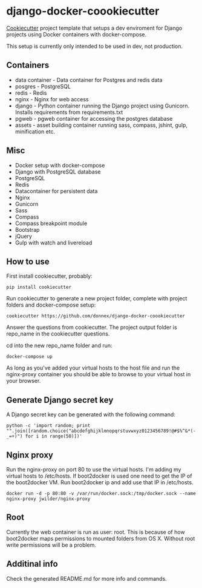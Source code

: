 # django-docker-coookiecutter

[Cookiecutter](https://github.com/audreyr/cookiecutter) project template that setups a dev enviroment for Django projects using Docker containers with docker-compose.

This setup is currently only intended to be used in dev, not production.

## Containers

- data container - Data container for Postgres and redis data
- posgres - PostgreSQL
- redis - Redis
- nginx - Nginx for web access
- django - Python container running the Django project using Gunicorn. Installs requirements from requirements.txt
- pgweb - pgweb container for accessing the postgres database
- assets - asset building container running sass, compass, jshint, gulp, minification etc.

## Misc

- Docker setup with docker-compose
- Django with PostgreSQL database
- PostgreSQL
- Redis
- Datacontainer for persistent data
- Nginx
- Gunicorn
- Sass
- Compass
- Compass breakpoint module
- Bootstrap
- jQuery
- Gulp with watch and livereload

## How to use

First install cookiecutter, probably:

    pip install cookiecutter

Run cookiecutter to generate a new project folder, complete with project folders and docker-compose setup:

    cookiecutter https://github.com/donnex/django-docker-coookiecutter

Answer the questions from cookiecutter. The project output folder is repo_name in the cookiecutter questions.

cd into the new repo_name folder and run:

    docker-compose up

As long as you've added your virtual hosts to the host file and run the nginx-proxy container you should be able to browse to your virtual host in your browser.

## Generate Django secret key

A Django secret key can be generated with the following command:

    python -c 'import random; print "".join([random.choice("abcdefghijklmnopqrstuvwxyz0123456789!@#$%^&*(-_=+)") for i in range(50)])'

## Nginx proxy

Run the nginx-proxy on port 80 to use the virtual hosts. I'm adding my virtual hosts to /etc/hosts. If boot2docker is used one need to get the IP of the boot2docker VM. Run boot2docker ip and add use that IP in /etc/hosts.

    docker run -d -p 80:80 -v /var/run/docker.sock:/tmp/docker.sock --name nginx-proxy jwilder/nginx-proxy

## Root

Currently the web container is run as user: root. This is because of how boot2docker maps permissions to mounted folders from OS X. Without root write permissions will be a problem.

## Additinal info

Check the generated README.md for more info and commands.
